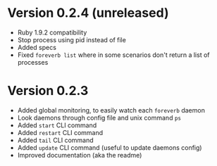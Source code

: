 # Version 0.2.4 (unreleased)

* Ruby 1.9.2 compatibility
* Stop process using pid instead of file
* Added specs
* Fixed `foreverb list` where in some scenarios don't return a list of processes

# Version 0.2.3

* Added global monitoring, to easily watch each `foreverb` daemon
* Look daemons through config file and unix command `ps`
* Added `start` CLI command
* Added `restart` CLI command
* Added `tail` CLI command
* Added `update` CLI command (useful to update daemons config)
* Improved documentation (aka the readme)